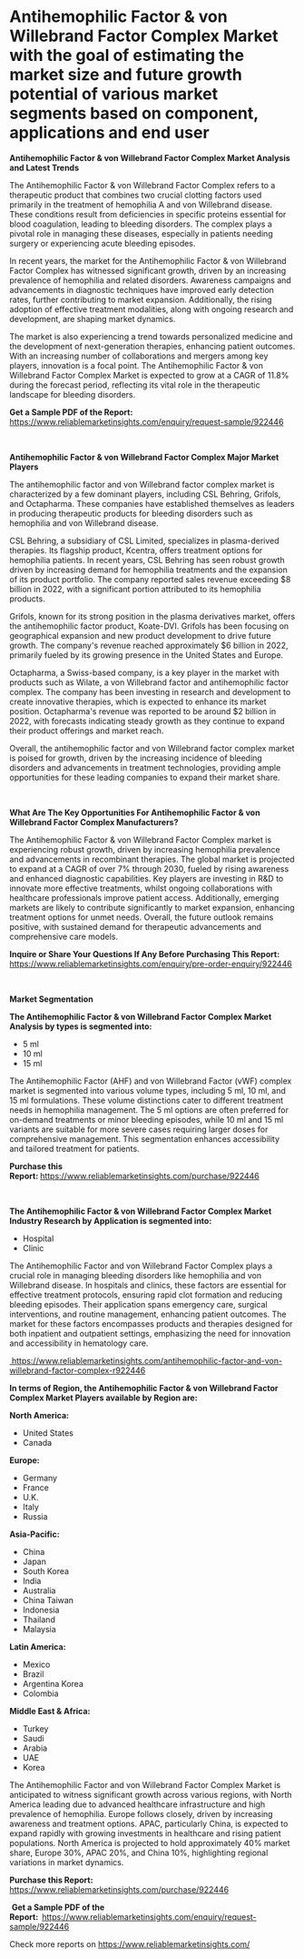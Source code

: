 <p><h1>Antihemophilic Factor & von Willebrand Factor Complex Market with the goal of estimating the market size and future growth potential of various market segments based on component, applications and end user</h1></p><p><strong>Antihemophilic Factor & von Willebrand Factor Complex Market Analysis and Latest Trends</strong></p>
<p><p>The Antihemophilic Factor & von Willebrand Factor Complex refers to a therapeutic product that combines two crucial clotting factors used primarily in the treatment of hemophilia A and von Willebrand disease. These conditions result from deficiencies in specific proteins essential for blood coagulation, leading to bleeding disorders. The complex plays a pivotal role in managing these diseases, especially in patients needing surgery or experiencing acute bleeding episodes.</p><p>In recent years, the market for the Antihemophilic Factor & von Willebrand Factor Complex has witnessed significant growth, driven by an increasing prevalence of hemophilia and related disorders. Awareness campaigns and advancements in diagnostic techniques have improved early detection rates, further contributing to market expansion. Additionally, the rising adoption of effective treatment modalities, along with ongoing research and development, are shaping market dynamics. </p><p>The market is also experiencing a trend towards personalized medicine and the development of next-generation therapies, enhancing patient outcomes. With an increasing number of collaborations and mergers among key players, innovation is a focal point. The Antihemophilic Factor & von Willebrand Factor Complex Market is expected to grow at a CAGR of 11.8% during the forecast period, reflecting its vital role in the therapeutic landscape for bleeding disorders.</p></p>
<p><strong>Get a Sample PDF of the Report:&nbsp;</strong> <a href="https://www.reliablemarketinsights.com/enquiry/request-sample/922446?utm_campaign=2013&utm_medium=2&utm_source=Github&utm_content=ia&utm_term=07032025&utm_id=antihemophilic-factor-von-willebrand-factor-complex">https://www.reliablemarketinsights.com/enquiry/request-sample/922446</a></p>
<p>&nbsp;</p>
<p><strong>Antihemophilic Factor & von Willebrand Factor Complex Major Market Players</strong></p>
<p><p>The antihemophilic factor and von Willebrand factor complex market is characterized by a few dominant players, including CSL Behring, Grifols, and Octapharma. These companies have established themselves as leaders in producing therapeutic products for bleeding disorders such as hemophilia and von Willebrand disease.</p><p>CSL Behring, a subsidiary of CSL Limited, specializes in plasma-derived therapies. Its flagship product, Kcentra, offers treatment options for hemophilia patients. In recent years, CSL Behring has seen robust growth driven by increasing demand for hemophilia treatments and the expansion of its product portfolio. The company reported sales revenue exceeding $8 billion in 2022, with a significant portion attributed to its hemophilia products.</p><p>Grifols, known for its strong position in the plasma derivatives market, offers the antihemophilic factor product, Koate-DVI. Grifols has been focusing on geographical expansion and new product development to drive future growth. The company's revenue reached approximately $6 billion in 2022, primarily fueled by its growing presence in the United States and Europe.</p><p>Octapharma, a Swiss-based company, is a key player in the market with products such as Wilate, a von Willebrand factor and antihemophilic factor complex. The company has been investing in research and development to create innovative therapies, which is expected to enhance its market position. Octapharma's revenue was reported to be around $2 billion in 2022, with forecasts indicating steady growth as they continue to expand their product offerings and market reach.</p><p>Overall, the antihemophilic factor and von Willebrand factor complex market is poised for growth, driven by the increasing incidence of bleeding disorders and advancements in treatment technologies, providing ample opportunities for these leading companies to expand their market share.</p></p>
<p>&nbsp;</p>
<p><strong>What Are The Key Opportunities For Antihemophilic Factor & von Willebrand Factor Complex Manufacturers?</strong></p>
<p><p>The Antihemophilic Factor & von Willebrand Factor Complex market is experiencing robust growth, driven by increasing hemophilia prevalence and advancements in recombinant therapies. The global market is projected to expand at a CAGR of over 7% through 2030, fueled by rising awareness and enhanced diagnostic capabilities. Key players are investing in R&D to innovate more effective treatments, whilst ongoing collaborations with healthcare professionals improve patient access. Additionally, emerging markets are likely to contribute significantly to market expansion, enhancing treatment options for unmet needs. Overall, the future outlook remains positive, with sustained demand for therapeutic advancements and comprehensive care models.</p></p>
<p><strong>Inquire or Share Your Questions If Any Before Purchasing This Report:</strong> <a href="https://www.reliablemarketinsights.com/enquiry/pre-order-enquiry/922446?utm_campaign=2013&utm_medium=2&utm_source=Github&utm_content=ia&utm_term=07032025&utm_id=antihemophilic-factor-von-willebrand-factor-complex">https://www.reliablemarketinsights.com/enquiry/pre-order-enquiry/922446</a></p>
<p>&nbsp;</p>
<p><strong>Market Segmentation</strong></p>
<p><strong>The Antihemophilic Factor & von Willebrand Factor Complex Market Analysis by types is segmented into:</strong></p>
<p><ul><li>5 ml</li><li>10 ml</li><li>15 ml</li></ul></p>
<p><p>The Antihemophilic Factor (AHF) and von Willebrand Factor (vWF) complex market is segmented into various volume types, including 5 ml, 10 ml, and 15 ml formulations. These volume distinctions cater to different treatment needs in hemophilia management. The 5 ml options are often preferred for on-demand treatments or minor bleeding episodes, while 10 ml and 15 ml variants are suitable for more severe cases requiring larger doses for comprehensive management. This segmentation enhances accessibility and tailored treatment for patients.</p></p>
<p><strong>Purchase this Report:&nbsp;</strong><a href="https://www.reliablemarketinsights.com/purchase/922446?utm_campaign=2013&utm_medium=2&utm_source=Github&utm_content=ia&utm_term=07032025&utm_id=antihemophilic-factor-von-willebrand-factor-complex">https://www.reliablemarketinsights.com/purchase/922446</a></p>
<p>&nbsp;</p>
<p><strong>The Antihemophilic Factor & von Willebrand Factor Complex Market Industry Research by Application is segmented into:</strong></p>
<p><ul><li>Hospital</li><li>Clinic</li></ul></p>
<p><p>The Antihemophilic Factor and von Willebrand Factor Complex plays a crucial role in managing bleeding disorders like hemophilia and von Willebrand disease. In hospitals and clinics, these factors are essential for effective treatment protocols, ensuring rapid clot formation and reducing bleeding episodes. Their application spans emergency care, surgical interventions, and routine management, enhancing patient outcomes. The market for these factors encompasses products and therapies designed for both inpatient and outpatient settings, emphasizing the need for innovation and accessibility in hematology care.</p></p>
<p><a href="https://www.reliablemarketinsights.com/antihemophilic-factor-and-von-willebrand-factor-complex-r922446?utm_campaign=2013&utm_medium=2&utm_source=Github&utm_content=ia&utm_term=07032025&utm_id=antihemophilic-factor-von-willebrand-factor-complex">&nbsp;https://www.reliablemarketinsights.com/antihemophilic-factor-and-von-willebrand-factor-complex-r922446</a></p>
<p><strong>In terms of Region, the Antihemophilic Factor & von Willebrand Factor Complex Market Players available by Region are:</strong></p>
<p>
    <p> <strong> North America: </strong>
        <ul>
            <li>United States</li>
            <li>Canada</li>
        </ul>
        </p> 
    <p> <strong> Europe: </strong>
        <ul>
            <li>Germany</li>
            <li>France</li>
            <li>U.K.</li>
            <li>Italy</li>
            <li>Russia</li>
        </ul>
        </p> 
    <p> <strong> Asia-Pacific: </strong>
        <ul>
            <li>China</li>
            <li>Japan</li>
            <li>South Korea</li>
            <li>India</li>
            <li>Australia</li>
            <li>China Taiwan</li>
            <li>Indonesia</li>
            <li>Thailand</li>
            <li>Malaysia</li>
        </ul>
        </p> 
    <p> <strong> Latin America: </strong>
        <ul>
            <li>Mexico</li>
            <li>Brazil</li>
            <li>Argentina Korea</li>
            <li>Colombia</li>
        </ul>
        </p> 
    <p> <strong> Middle East & Africa: </strong>
        <ul>
            <li>Turkey</li>
            <li>Saudi</li>
            <li>Arabia</li>
            <li>UAE</li>
            <li>Korea</li>
        </ul>
    </p>
    </p>
<p><p>The Antihemophilic Factor and von Willebrand Factor Complex Market is anticipated to witness significant growth across various regions, with North America leading due to advanced healthcare infrastructure and high prevalence of hemophilia. Europe follows closely, driven by increasing awareness and treatment options. APAC, particularly China, is expected to expand rapidly with growing investments in healthcare and rising patient populations. North America is projected to hold approximately 40% market share, Europe 30%, APAC 20%, and China 10%, highlighting regional variations in market dynamics.</p></p>
<p><strong>Purchase this Report: </strong><a href="https://www.reliablemarketinsights.com/purchase/922446?utm_campaign=2013&utm_medium=2&utm_source=Github&utm_content=ia&utm_term=07032025&utm_id=antihemophilic-factor-von-willebrand-factor-complex">https://www.reliablemarketinsights.com/purchase/922446</a></p>
<p>&nbsp;<strong>Get a Sample PDF of the Report:&nbsp;&nbsp;</strong><a href="https://www.reliablemarketinsights.com/enquiry/request-sample/922446?utm_campaign=2013&utm_medium=2&utm_source=Github&utm_content=ia&utm_term=07032025&utm_id=antihemophilic-factor-von-willebrand-factor-complex">https://www.reliablemarketinsights.com/enquiry/request-sample/922446</a></p>
<p><strong></strong></p>
<p>Check more reports on <a href="https://www.reliablemarketinsights.com/?utm_campaign=2013&utm_medium=2&utm_source=Github&utm_content=ia&utm_term=07032025&utm_id=antihemophilic-factor-von-willebrand-factor-complex">https://www.reliablemarketinsights.com/</a></p>